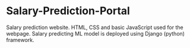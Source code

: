 # Salary-Prediction-Portal
Salary prediction website. HTML, CSS and basic JavaScript used for the webpage. Salary predicting ML model is deployed using Django (python) framework.
